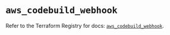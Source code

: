 # `aws_codebuild_webhook`

Refer to the Terraform Registry for docs: [`aws_codebuild_webhook`](https://registry.terraform.io/providers/hashicorp/aws/6.15.0/docs/resources/codebuild_webhook).
